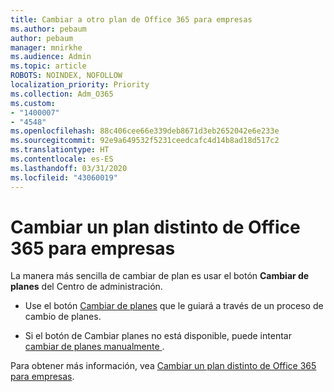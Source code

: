 ```yaml
---
title: Cambiar a otro plan de Office 365 para empresas
ms.author: pebaum
author: pebaum
manager: mnirkhe
ms.audience: Admin
ms.topic: article
ROBOTS: NOINDEX, NOFOLLOW
localization_priority: Priority
ms.collection: Adm_O365
ms.custom:
- "1400007"
- "4548"
ms.openlocfilehash: 88c406cee66e339deb8671d3eb2652042e6e233e
ms.sourcegitcommit: 92e9a649532f5231ceedcafc4d14b8ad18d517c2
ms.translationtype: HT
ms.contentlocale: es-ES
ms.lasthandoff: 03/31/2020
ms.locfileid: "43060019"
---
```

# <a name="switch-to-a-different-office-365-for-business-plan"></a>Cambiar un plan distinto de Office 365 para empresas

La manera más sencilla de cambiar de plan es usar el botón **Cambiar de planes** del Centro de administración.

- Use el botón [Cambiar de planes](https://docs.microsoft.com/microsoft-365/commerce/subscriptions/switch-to-a-different-plan?view=o365-worldwide#use-the-switch-plans-button) que le guiará a través de un proceso de cambio de planes. 

- Si el botón de Cambiar planes no está disponible, puede intentar [cambiar de planes manualmente ](https://docs.microsoft.com/microsoft-365/commerce/subscriptions/switch-to-a-different-plan?view=o365-worldwide#the-switch-plans-button-isnt-there). 

Para obtener más información, vea [Cambiar un plan distinto de Office 365 para empresas](https://docs.microsoft.com/microsoft-365/commerce/subscriptions/switch-to-a-different-plan?view=o365-worldwide).
